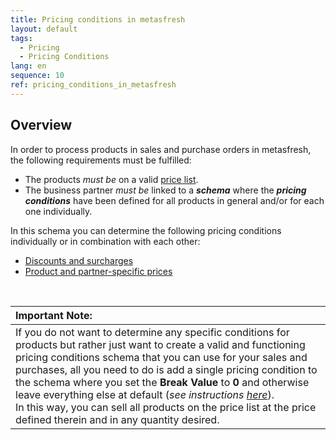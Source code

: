 ```yaml
---
title: Pricing conditions in metasfresh
layout: default
tags:
  - Pricing
  - Pricing Conditions
lang: en
sequence: 10
ref: pricing_conditions_in_metasfresh
---
```


## Overview
In order to process products in sales and purchase orders in metasfresh, the following requirements must be fulfilled:

- The products *must be* on a valid [price list](Add_products_to_price-list).
- The business partner *must be* linked to a ***schema*** where the ***pricing conditions*** have been defined for all products in general and/or for each one individually.

In this schema you can determine the following pricing conditions individually or in combination with each other:

- [Discounts and surcharges](Discount_types_in_metasfresh)
- [Product and partner-specific prices](Product_and_partner-specific_prices)

<br>

| **Important Note:** |
| :- |
| If you do not want to determine any specific conditions for products but rather just want to create a valid and functioning pricing conditions schema that you can use for your sales and purchases, all you need to do is add a single pricing condition to the schema where you set the **Break Value** to **0** and otherwise leave everything else at default (*see instructions [here](Create_discount_schema)*). <br> In this way, you can sell all products on the price list at the price defined therein and in any quantity desired. |
